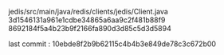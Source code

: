 jedis/src/main/java/redis/clients/jedis/Client.java
3d1546131a961e1cdbe34865a6aa9c2f481b88f9
8692184f5a4b23b9f2166fa890d3d85c5d3d5894


last commit : 10ebde8f2b9b62115c4b4b3e849de78c3c672b00
